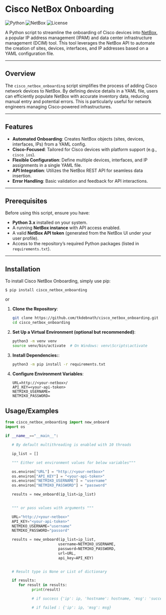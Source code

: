 # Cisco NetBox Onboarding

![Python](https://img.shields.io/badge/Python-3.x-blue.svg)
![NetBox](https://img.shields.io/badge/NetBox-API-green.svg)
![License](https://img.shields.io/badge/License-GNU-yellow.svg)

A Python script to streamline the onboarding of Cisco devices into [NetBox](https://netbox.dev/), a popular IP address management (IPAM) and data center infrastructure management (DCIM) tool. This tool leverages the NetBox API to automate the creation of sites, devices, interfaces, and IP addresses based on a YAML configuration file.

---

## Overview

The `cisco_netbox_onboarding` script simplifies the process of adding Cisco network devices to NetBox. By defining device details in a YAML file, users can efficiently populate NetBox with accurate inventory data, reducing manual entry and potential errors. This is particularly useful for network engineers managing Cisco-powered infrastructures.

---

## Features

- **Automated Onboarding**: Creates NetBox objects (sites, devices, interfaces, IPs) from a YAML config.
- **Cisco-Focused**: Tailored for Cisco devices with platform support (e.g., `cisco_ios`).
- **Flexible Configuration**: Define multiple devices, interfaces, and IP assignments in a single YAML file.
- **API Integration**: Utilizes the NetBox REST API for seamless data insertion.
- **Error Handling**: Basic validation and feedback for API interactions.

---

## Prerequisites

Before using this script, ensure you have:

- **Python 3.x** installed on your system.
- A running **NetBox instance** with API access enabled.
- A valid **NetBox API token** (generated from the NetBox UI under your user profile).
- Access to the repository’s required Python packages (listed in `requirements.txt`).

---

## Installation

To install Cisco NetBox Onboarding, simply use pip:

```
$ pip install cisco_netbox_onboarding
```

or

1. **Clone the Repository**:
   ```bash
   git clone https://github.com/tkdebnath/cisco_netbox_onboarding.git
   cd cisco_netbox_onboarding
   ```

2. **Set Up a Virtual Environment (optional but recommended)**:
   ```bash
   python3 -m venv venv
   source venv/bin/activate  # On Windows: venv\Scripts\activate
   ```

3. **Install Dependencies:**:
   ```bash
   python3 -m pip install -r requirements.txt
   ```

4. **Configure Environment Variables**:
   ```plaintext
   URL=http://<your-netbox>/
   API_KEY=<your-api-token>
   NETMIKO_USERNAME=
   NETMIKO_PASSWORD=
   ```



## Usage/Examples

   ```python
   from cisco_netbox_onboarding import new_onboard
   import os

   if __name__=="__main__":

      # By default multithreading is enabled with 10 threads 

      ip_list = []

      """ Either set environment values for below variables"""

      os.environ["URL"] = "http://<your-netbox>"
      os.environ["API_KEY"] = "<your-api-token>"
      os.environ["NETMIKO_USERNAME"] = "username"
      os.environ["NETMIKO_PASSWORD"] = "password"

      results = new_onboard(ip_list=ip_list)

      
      """ or pass values with arguments """

      URL="http://<your-netbox>"
      API_KEY="<your-api-token>"
      NETMIKO_USERNAME="username"
      NETMIKO_PASSWORD="passord"

      results = new_onboard(ip_list=ip_list,
                           username=NETMIKO_USERNAME,
                           password=NETMIKO_PASSWORD,
                           url=URL,
                           api_key=API_KEY)
      

      # Result type is None or List of dictionary

      if results:
         for result in results:
               print(result)

               # if success {'ip': ip, 'hostname': hostname, 'msg': 'success'}

               # if failed : {'ip': ip, 'msg': msg}
   ```
